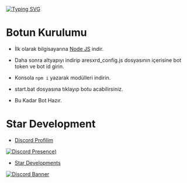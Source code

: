 [![Typing SVG](https://readme-typing-svg.herokuapp.com?font=Delicious+Handrawn&size=60&pause=1000&color=f70505&repeat=false&width=800&height=100&lines=V14+Url+Spammer)](#)


 # Botun Kurulumu


- İlk olarak bilgisayarına [Node JS](https://nodejs.org/en/) indir.

- Daha sonra altyapıyı indirip aresxrd_config.js dosyasının içerisine bot token ve bot id girin.
- Konsola ` npm i ` yazarak modülleri indirin.
- start.bat dosyasına tıklayıp botu acabilirsiniz.
- Bu Kadar Bot Hazır.


# Star Development

- [Discord Profilim](https://discord.com/users/1143638421257072661)

 [![Discord Presence](https://lanyard-profile-readme.vercel.app/api/1143638421257072661?hideDiscrim=true))](https://discord.com/users/1143638421257072661)

- [Star Developments](https://discord.gg/ez8kSfyCa7)

[![Discord Banner](https://api.weblutions.com/discord/invite/y6TR3he9/)](https://discord.gg/y6TR3he9)



  
